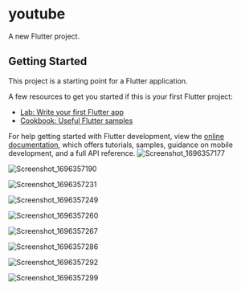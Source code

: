 # youtube

A new Flutter project.

## Getting Started

This project is a starting point for a Flutter application.

A few resources to get you started if this is your first Flutter project:

- [Lab: Write your first Flutter app](https://docs.flutter.dev/get-started/codelab)
- [Cookbook: Useful Flutter samples](https://docs.flutter.dev/cookbook)

For help getting started with Flutter development, view the
[online documentation](https://docs.flutter.dev/), which offers tutorials,
samples, guidance on mobile development, and a full API reference.
![Screenshot_1696357177](https://github.com/Cideepkrishnan/youtube/assets/145324710/e1567c77-ec7d-4115-a002-ee71ff9b2053)

![Screenshot_1696357190](https://github.com/Cideepkrishnan/youtube/assets/145324710/8e9eb702-fcef-4de4-b111-2c57efe20e02)

![Screenshot_1696357231](https://github.com/Cideepkrishnan/youtube/assets/145324710/0ff347a1-e1b5-4eef-a808-0af258260aa3)

![Screenshot_1696357249](https://github.com/Cideepkrishnan/youtube/assets/145324710/c86d6ddb-5ca7-4f5b-a005-abc03e567103)

![Screenshot_1696357260](https://github.com/Cideepkrishnan/youtube/assets/145324710/7aebfb64-6a76-4e3c-b186-b9c9fc37aef8)

![Screenshot_1696357267](https://github.com/Cideepkrishnan/youtube/assets/145324710/74917add-5a46-41dc-ac9a-67e3b3cea46a)

![Screenshot_1696357286](https://github.com/Cideepkrishnan/youtube/assets/145324710/c4d7872c-55b1-4dbd-b159-aa44e90cfae8)

![Screenshot_1696357292](https://github.com/Cideepkrishnan/youtube/assets/145324710/7b84545f-2846-41c3-b280-12c7d3f7f722)

![Screenshot_1696357299](https://github.com/Cideepkrishnan/youtube/assets/145324710/a2753f25-f9cb-44e3-b8f7-85a2c695f819)
